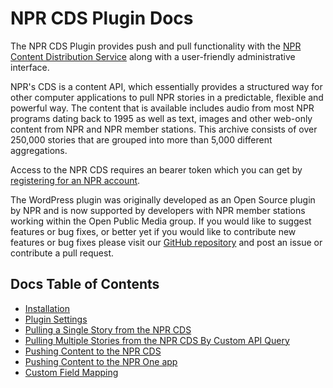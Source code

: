 # NPR CDS Plugin Docs

The NPR CDS Plugin provides push and pull functionality with the [NPR Content Distribution Service](https://npr.github.io/content-distribution-service/) along with a user-friendly administrative interface.

NPR's CDS is a content API, which essentially provides a structured way for other computer applications to pull NPR stories in a predictable, flexible and powerful way. The content that is available includes audio from most NPR programs dating back to 1995 as well as text, images and other web-only content from NPR and NPR member stations. This archive consists of over 250,000 stories that are grouped into more than 5,000 different aggregations.

Access to the NPR CDS requires an bearer token which you can get by [registering for an NPR account](https://studio.npr.org).

The WordPress plugin was originally developed as an Open Source plugin by NPR and is now supported by developers with NPR member stations working within the Open Public Media group. If you would like to suggest features or bug fixes, or better yet if you would like to contribute new features or bug fixes please visit our [GitHub repository](https://github.com/OpenPublicMedia/npr-cds-wordpress) and post an issue or contribute a pull request.

## Docs Table of Contents

- [Installation](installation.md)
- [Plugin Settings](settings.md)
- [Pulling a Single Story from the NPR CDS](pulling-single-story.md)
- [Pulling Multiple Stories from the NPR CDS By Custom API Query](pulling-multiple-stories.md)
- [Pushing Content to the NPR CDS](pushing.md)
- [Pushing Content to the NPR One app](npr-one.md)
- [Custom Field Mapping](field-mapping.md)
